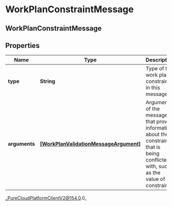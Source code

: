 # WorkPlanConstraintMessage

## WorkPlanConstraintMessage

## Properties

|Name | Type | Description | Notes|
|------------ | ------------- | ------------- | -------------|
| **type** | **String** | Type of the work plan constraint in this message | [optional] |
| **arguments** | [**[WorkPlanValidationMessageArgument]**](WorkPlanValidationMessageArgument) | Arguments of the message that provide information about the constraint that is being conflicted with, such as the value of the constraint | [optional] |



_PureCloudPlatformClientV2@154.0.0_
